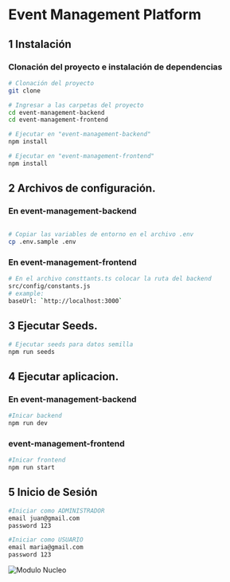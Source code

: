 # Event Management Platform

## 1 Instalación

### Clonación del proyecto e instalación de dependencias

```bash
# Clonación del proyecto
git clone 

# Ingresar a las carpetas del proyecto
cd event-management-backend
cd event-management-frontend

# Ejecutar en "event-management-backend"
npm install

# Ejecutar en "event-management-frontend"
npm install
```

## 2 Archivos de configuración.

### En event-management-backend

```bash

# Copiar las variables de entorno en el archivo .env
cp .env.sample .env

```

### En event-management-frontend

```bash
# En el archivo consttants.ts colocar la ruta del backend
src/config/constants.js
# example: 
baseUrl: `http://localhost:3000`

```
## 3 Ejecutar Seeds.

```bash
# Ejecutar seeds para datos semilla
npm run seeds
```

## 4 Ejecutar aplicacion.

### En event-management-backend

```bash
#Inicar backend
npm run dev
```

### event-management-frontend

```bash
#Inicar frontend
npm run start
```

## 5 Inicio de Sesión

```bash
#Iniciar como ADMINISTRADOR
email juan@gmail.com 
password 123
```

```bash
#Iniciar como USUARIO
email maria@gmail.com
password 123
```

![Modulo Nucleo](docs/c4_img/contexto.png)